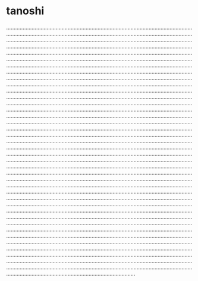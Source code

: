 # tanoshi
..........................................................................................................................................................................................................................................................................................................................................................................................................................................................................................................................................................................................................................................................................................................................................................................................................................................................................................................................................................................................................................................................................................................................................................................................................................................................................................................................................................................................................................................................................................................................................................................................................................................................................................................................................................................................................................................................................................................................................................................................................................................................................................................................................................................................................................................................................................................................................................................................................................................................................................................................................................................................................................................................................................................................................................................................................................................................................................................................................................................................................................................................................................................................................................................................................................................................................................................................................................................................................................................................................................................................................................................................................................................................................................................................................................................................................................................................................................................................................................................................................................................................................................................................................................................................................................................................................................................................................................................................................................................................................................................................................................................................................................................................................................................................................................................................................................................................................................................................................................................................................................................................................................................................